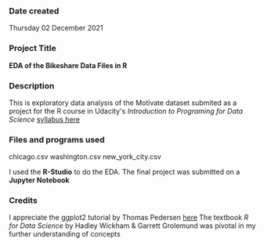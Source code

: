 ### Date created
Thursday 02 December 2021

### Project Title
**EDA of the Bikeshare Data Files in R**

### Description
This is exploratory data analysis of the Motivate dataset submited as
a project for the R course in Udacity's _Introduction to Programing 
for Data Science_ [syllabus here](https://www.udacity.com/course/programming-for-data-science-nanodegree-with-R--nd118)

### Files and programs used
chicago.csv
washington.csv
new_york_city.csv

I used the **R-Studio** to do the EDA. The final project was submitted on
a **Jupyter Notebook**


### Credits
I appreciate the ggplot2 tutorial by Thomas Pedersen [here](https://youtu.be/h29g21z0a68)
The textbook _R for Data Science_ by Hadley Wickham & Garrett Grolemund
was pivotal in my further understanding of concepts

